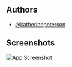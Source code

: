
## Authors

- [@katherinepeterson](https://www.github.com/octokatherine)
## Screenshots

![App Screenshot](https://via.placeholder.com/468x300?text=App+Screenshot+Here)


